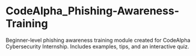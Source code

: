 # CodeAlpha_Phishing-Awareness-Training
Beginner-level phishing awareness training module created for CodeAlpha Cybersecurity Internship. Includes examples, tips, and an interactive quiz.
